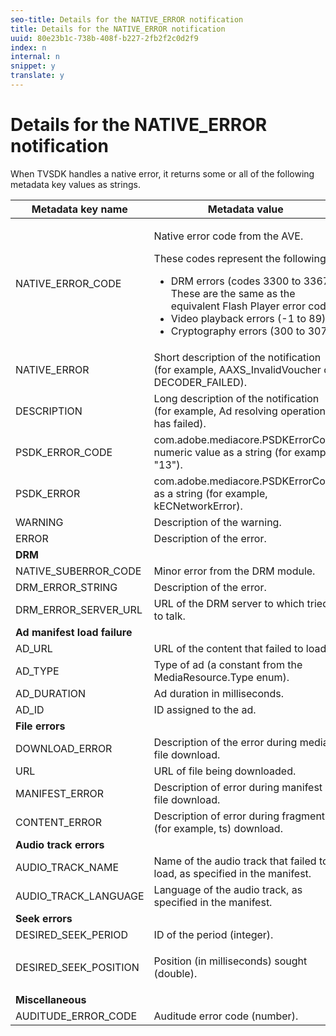 ```yaml
---
seo-title: Details for the NATIVE_ERROR notification
title: Details for the NATIVE_ERROR notification
uuid: 80e23b1c-738b-408f-b227-2fb2f2c0d2f9
index: n
internal: n
snippet: y
translate: y
---
```


# Details for the NATIVE_ERROR notification

When TVSDK handles a native error, it returns some or all of the following metadata key values as strings. 

<table id="table_7F713B7A56024D8DA3C84E449D09CC91"> 
 <thead> 
  <tr> 
   <th colname="col1" class="entry">Metadata key name</th> 
   <th colname="col2" class="entry">Metadata value</th> 
  </tr> 
 </thead>
 <tbody> 
  <tr> 
   <td colname="col1"><span class="codeph">NATIVE_ERROR_CODE</span> </td> 
   <td colname="col2"> <p>Native error code from the AVE.</p> <p>These codes represent the following: 
     <ul id="ul_1F33D523DDFE4CE8B4F0DC279FF7E4F8"> 
      <li id="li_07A2D9BEE6364935A61EF3BD4AB6DE27">DRM errors (codes 3300 to 3367). These are the same as the equivalent Flash Player error codes</li> 
      <li id="li_433BA22DE3504AEEB623598BB4F939FA">Video playback errors (-1 to 89)</li> 
      <li id="li_B347CB151DB94DE0A1DDEB1B33D2DABA">Cryptography errors (300 to 307)</li> 
     </ul> </p> </td> 
  </tr> 
  <tr> 
   <td colname="col1"><span class="codeph">NATIVE_ERROR</span> </td> 
   <td colname="col2">Short description of the notification (for example, <span class="codeph">AAXS_InvalidVoucher</span> or <span class="codeph">DECODER_FAILED</span>). </td> 
  </tr> 
  <tr> 
   <td colname="col1"><span class="codeph">DESCRIPTION</span> </td> 
   <td colname="col2">Long description of the notification (for example, Ad resolving operation has failed).</td> 
  </tr> 
  <tr> 
   <td colname="col1"><span class="codeph">PSDK_ERROR_CODE</span> </td> 
   <td colname="col2"><span class="codeph">com.adobe.mediacore.PSDKErrorCode</span> numeric value as a string (for example, "13"). </td> 
  </tr> 
  <tr> 
   <td colname="col1"><span class="codeph">PSDK_ERROR</span> </td> 
   <td colname="col2"><span class="codeph">com.adobe.mediacore.PSDKErrorCode</span> as a string (for example, <span class="codeph">kECNetworkError</span>). </td> 
  </tr> 
  <tr> 
   <td colname="col1"><span class="codeph">WARNING</span> </td> 
   <td colname="col2">Description of the warning.</td> 
  </tr> 
  <tr> 
   <td colname="col1"><span class="codeph">ERROR</span> </td> 
   <td colname="col2">Description of the error.</td> 
  </tr> 
  <tr> 
   <td colname="col1"><b>DRM</b> </td> 
   <td colname="col2"></td> 
  </tr> 
  <tr> 
   <td colname="col1"><span class="codeph">NATIVE_SUBERROR_CODE</span> </td> 
   <td colname="col2">Minor error from the DRM module.</td> 
  </tr> 
  <tr> 
   <td colname="col1"><span class="codeph">DRM_ERROR_STRING</span> </td> 
   <td colname="col2">Description of the error.</td> 
  </tr> 
  <tr> 
   <td colname="col1"><span class="codeph">DRM_ERROR_SERVER_URL</span> </td> 
   <td colname="col2">URL of the DRM server to which 
    <ph conkeyref="phrases/primetime-sdk-name" /> tried to talk. </td> 
  </tr> 
  <tr> 
   <td colname="col1"><b>Ad manifest load failure</b> </td> 
   <td colname="col2"></td> 
  </tr> 
  <tr> 
   <td colname="col1"><span class="codeph">AD_URL</span> </td> 
   <td colname="col2">URL of the content that failed to load.</td> 
  </tr> 
  <tr> 
   <td colname="col1"><span class="codeph">AD_TYPE</span> </td> 
   <td colname="col2">Type of ad (a constant from the <span class="codeph">MediaResource.Type</span> enum). </td> 
  </tr> 
  <tr> 
   <td colname="col1"><span class="codeph">AD_DURATION</span> </td> 
   <td colname="col2">Ad duration in milliseconds.</td> 
  </tr> 
  <tr> 
   <td colname="col1"><span class="codeph">AD_ID</span> </td> 
   <td colname="col2">ID assigned to the ad.</td> 
  </tr> 
  <tr> 
   <td colname="col1"><b>File errors</b> </td> 
   <td colname="col2"></td> 
  </tr> 
  <tr> 
   <td colname="col1"><span class="codeph">DOWNLOAD_ERROR</span> </td> 
   <td colname="col2">Description of the error during media file download.</td> 
  </tr> 
  <tr> 
   <td colname="col1"><span class="codeph">URL</span> </td> 
   <td colname="col2">URL of file being downloaded.</td> 
  </tr> 
  <tr> 
   <td colname="col1"><span class="codeph">MANIFEST_ERROR</span> </td> 
   <td colname="col2">Description of error during manifest file download.</td> 
  </tr> 
  <tr> 
   <td colname="col1"><span class="codeph">CONTENT_ERROR</span> </td> 
   <td colname="col2">Description of error during fragment (for example, <span class="codeph">ts</span>) download. </td> 
  </tr> 
  <tr> 
   <td colname="col1"><b>Audio track errors</b> </td> 
   <td colname="col2"></td> 
  </tr> 
  <tr> 
   <td colname="col1"><span class="codeph">AUDIO_TRACK_NAME</span> </td> 
   <td colname="col2">Name of the audio track that failed to load, as specified in the manifest.</td> 
  </tr> 
  <tr> 
   <td colname="col1"><span class="codeph">AUDIO_TRACK_LANGUAGE</span> </td> 
   <td colname="col2">Language of the audio track, as specified in the manifest.</td> 
  </tr> 
  <tr> 
   <td colname="col1"><b>Seek errors</b> </td> 
   <td colname="col2"></td> 
  </tr> 
  <tr> 
   <td colname="col1"><span class="codeph">DESIRED_SEEK_PERIOD</span> </td> 
   <td colname="col2">ID of the period (integer).</td> 
  </tr> 
  <tr> 
   <td colname="col1"><span class="codeph">DESIRED_SEEK_POSITION</span> </td> 
   <td colname="col2"> <p>Position (in milliseconds) sought (double).</p> </td> 
  </tr> 
  <tr> 
   <td colname="col1"><b>Miscellaneous</b> </td> 
   <td colname="col2"></td> 
  </tr> 
  <tr> 
   <td colname="col1"><span class="codeph">AUDITUDE_ERROR_CODE</span> </td> 
   <td colname="col2">Auditude error code (number).</td> 
  </tr> 
 </tbody> 
</table>

